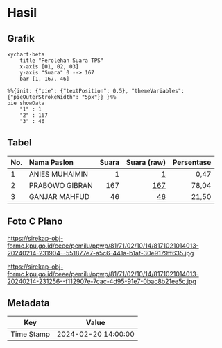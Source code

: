 # Hasil

## Grafik

```mermaid
xychart-beta
    title "Perolehan Suara TPS"
    x-axis [01, 02, 03]
    y-axis "Suara" 0 --> 167
    bar [1, 167, 46]
```

```mermaid
%%{init: {"pie": {"textPosition": 0.5}, "themeVariables": {"pieOuterStrokeWidth": "5px"}} }%%
pie showData
    "1" : 1
    "2" : 167
    "3" : 46
```

## Tabel

| No. | Nama Paslon    | Suara | Suara (raw) | Persentase |
|:--- |:-------------- | -----:| -----------:| ----------:|
| 1   | ANIES MUHAIMIN | 1     | [1][p-1]    | 0,47       |
| 2   | PRABOWO GIBRAN | 167   | [167][p-2]  | 78,04      |
| 3   | GANJAR MAHFUD  | 46    | [46][p-3]   | 21,50      |


[p-1]: https://github.com/gigit-pemilu/pemilu-2024-81-maluku/blob/main/pilpres/hitung-suara/sub/81-maluku/sub/71-kota-ambon/sub/02-sirimau/sub/1014-waihoka/sub/013-tps/sub/paslon-1.txt
[p-2]: https://github.com/gigit-pemilu/pemilu-2024-81-maluku/blob/main/pilpres/hitung-suara/sub/81-maluku/sub/71-kota-ambon/sub/02-sirimau/sub/1014-waihoka/sub/013-tps/sub/paslon-2.txt
[p-3]: https://github.com/gigit-pemilu/pemilu-2024-81-maluku/blob/main/pilpres/hitung-suara/sub/81-maluku/sub/71-kota-ambon/sub/02-sirimau/sub/1014-waihoka/sub/013-tps/sub/paslon-3.txt

## Foto C Plano

https://sirekap-obj-formc.kpu.go.id/ceee/pemilu/ppwp/81/71/02/10/14/8171021014013-20240214-231904--551877e7-a5c6-441a-b1af-30e9179ff635.jpg

https://sirekap-obj-formc.kpu.go.id/ceee/pemilu/ppwp/81/71/02/10/14/8171021014013-20240214-231256--f112907e-7cac-4d95-91e7-0bac8b21ee5c.jpg


## Metadata

| Key        | Value               |
| ---------- | ------------------- |
| Time Stamp | 2024-02-20 14:00:00 |



